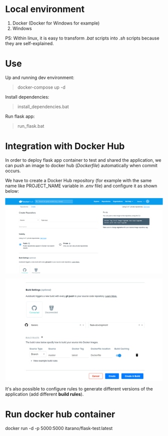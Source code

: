 # Local environment

1. Docker (Docker for Windows for example)
2. Windows

PS: Within linux, it is easy to transform *.bat* scripts into *.sh* scripts because they are self-explained.

# Use

Up and running dev environment:
>docker-compose up -d 

Install dependencies:
>install_dependencies.bat

Run flask app:
>run_flask.bat

# Integration with Docker Hub

In order to deploy flask app container to test and shared the application, we can push an image to docker hub (*Dockerfile*) automatically when commit occurs.

We have to create a Docker Hub repository (for example with the same name like PROJECT_NAME variable in *.env* file) and configure it as shown below:

![Docker Hub Configuration](/assets/dockerhub1.png)

![Docker Hub Configuration](/assets/dockerhub2.png)

It's also possible to configure rules to generate different versions of the application (add different **build rules**).

# Run docker hub container

docker run -d -p 5000:5000 itarano/flask-test:latest